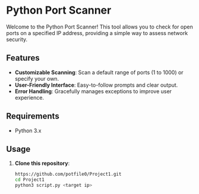 # Python Port Scanner

Welcome to the Python Port Scanner! This tool allows you to check for open ports on a specified IP address, providing a simple way to assess network security.

## Features

- **Customizable Scanning**: Scan a default range of ports (1 to 1000) or specify your own.
- **User-Friendly Interface**: Easy-to-follow prompts and clear output.
- **Error Handling**: Gracefully manages exceptions to improve user experience.

## Requirements

- Python 3.x

## Usage

1. **Clone this repository**:
   ```bash
   https://github.com/potfile0/Project1.git
   cd Project1
   python3 script.py <target ip>
   

